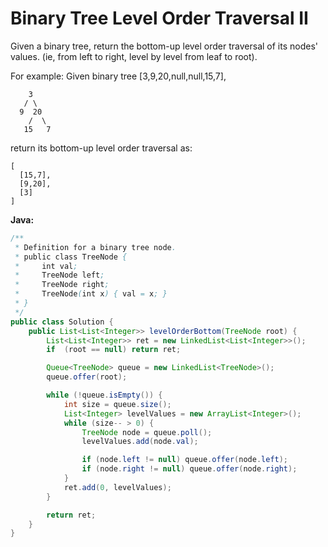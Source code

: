 # Binary Tree Level Order Traversal II

Given a binary tree, return the bottom-up level order traversal of its nodes' values. (ie, from left to right, level by level from leaf to root).

For example:
    Given binary tree [3,9,20,null,null,15,7],

        3
       / \
      9  20
        /  \
       15   7

return its bottom-up level order traversal as:

    [
      [15,7],
      [9,20],
      [3]
    ]

**Java:**
```java
/**
 * Definition for a binary tree node.
 * public class TreeNode {
 *     int val;
 *     TreeNode left;
 *     TreeNode right;
 *     TreeNode(int x) { val = x; }
 * }
 */
public class Solution {
    public List<List<Integer>> levelOrderBottom(TreeNode root) {
        List<List<Integer>> ret = new LinkedList<List<Integer>>();
        if  (root == null) return ret;

        Queue<TreeNode> queue = new LinkedList<TreeNode>();
        queue.offer(root);

        while (!queue.isEmpty()) {
            int size = queue.size();
            List<Integer> levelValues = new ArrayList<Integer>();
            while (size-- > 0) {
                TreeNode node = queue.poll();
                levelValues.add(node.val);

                if (node.left != null) queue.offer(node.left);
                if (node.right != null) queue.offer(node.right);
            }
            ret.add(0, levelValues);
        }

        return ret;
    }
}
```
